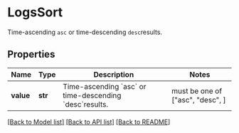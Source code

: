 # LogsSort

Time-ascending `asc` or time-descending `desc`results.

## Properties
Name | Type | Description | Notes
------------ | ------------- | ------------- | -------------
**value** | **str** | Time-ascending &#x60;asc&#x60; or time-descending &#x60;desc&#x60;results. |  must be one of ["asc", "desc", ]

[[Back to Model list]](README.md#documentation-for-models) [[Back to API list]](README.md#documentation-for-api-endpoints) [[Back to README]](README.md)



